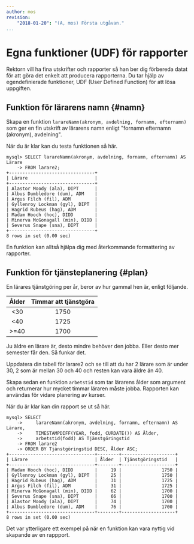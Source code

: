 ```yaml
---
author: mos
revision:
    "2018-01-20": "(A, mos) Första utgåvan."
...
```

Egna funktioner (UDF) för rapporter
==================================

Rektorn vill ha fina utskrifter och rapporter så han ber dig förbereda datat för att göra det enkelt att producera rapporterna. Du tar hjälp av egendefinierade funktioner, UDF (User Defined Function) för att lösa uppgiften.



Funktion för lärarens namn {#namn}
----------------------------------

Skapa en funktion `larareNamn(akronym, avdelning, fornamn, efternamn)` som ger en fin utskrift av lärarens namn enligt "fornamn efternamn (akronym), avdelning".

När du är klar kan du testa funktionen så här.

```text
mysql> SELECT larareNamn(akronym, avdelning, fornamn, efternamn) AS Lärare
    -> FROM larare2;
+--------------------------------+
| Lärare                         |
+--------------------------------+
| Alastor Moody (ala), DIPT      |
| Albus Dumbledore (dum), ADM    |
| Argus Filch (fil), ADM         |
| Gyllenroy Lockman (gyl), DIPT  |
| Hagrid Rubeus (hag), ADM       |
| Madam Hooch (hoc), DIDD        |
| Minerva McGonagall (min), DIDD |
| Severus Snape (sna), DIPT      |
+--------------------------------+
8 rows in set (0.00 sec)
```

En funktion kan alltså hjälpa dig med återkommande formattering av rapporter.



Funktion för tjänsteplanering {#plan}
----------------------------------

En lärares tjänstgöring per år, beror av hur gammal hen är, enligt följande.

| Ålder | Timmar att tjänstgöra |
|:-----:|:---------------------:|
| <30   | 1750                  |
| <40   | 1725                  |
| >=40  | 1700                  |

Ju äldre en lärare är, desto mindre behöver den jobba. Eller desto mer semester får den. Så funkar det.

Uppdatera din tabell för larare2 och se till att du har 2 lärare som är under 30, 2 som är mellan 30 och 40 och resten kan vara äldre än 40.

Skapa sedan en funktion `arbetstid` som tar lärarens ålder som argument och returnerar hur mycket timmar läraren måste jobba. Rapporten kan användas för vidare planering av kurser.

När du är klar kan din rapport se ut så här.

```text
mysql> SELECT
    ->     larareNamn(akronym, avdelning, fornamn, efternamn) AS Lärare,
    ->     TIMESTAMPDIFF(YEAR, fodd, CURDATE()) AS Ålder,
    ->     arbetstid(fodd) AS Tjänstgöringstid
    -> FROM larare2
    -> ORDER BY Tjänstgöringstid DESC, Ålder ASC;
+--------------------------------+--------+--------------------+
| Lärare                         | Ålder  | Tjänstgöringstid   |
+--------------------------------+--------+--------------------+
| Madam Hooch (hoc), DIDD        |     19 |               1750 |
| Gyllenroy Lockman (gyl), DIPT  |     25 |               1750 |
| Hagrid Rubeus (hag), ADM       |     31 |               1725 |
| Argus Filch (fil), ADM         |     31 |               1725 |
| Minerva McGonagall (min), DIDD |     62 |               1700 |
| Severus Snape (sna), DIPT      |     66 |               1700 |
| Alastor Moody (ala), DIPT      |     74 |               1700 |
| Albus Dumbledore (dum), ADM    |     76 |               1700 |
+--------------------------------+--------+--------------------+
8 rows in set (0.00 sec)
```
 
Det var ytterligare ett exempel på när en funktion kan vara nyttig vid skapande av en rappport.

